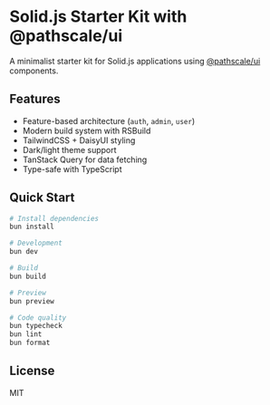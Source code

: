 # Solid.js Starter Kit with @pathscale/ui

A minimalist starter kit for Solid.js applications using [@pathscale/ui](https://github.com/pathscale/ui-starter-app) components.

## Features

- Feature-based architecture (`auth`, `admin`, `user`)
- Modern build system with RSBuild
- TailwindCSS + DaisyUI styling
- Dark/light theme support
- TanStack Query for data fetching
- Type-safe with TypeScript

## Quick Start

```bash
# Install dependencies
bun install

# Development
bun dev

# Build
bun build

# Preview
bun preview

# Code quality
bun typecheck
bun lint
bun format
```

## License

MIT
